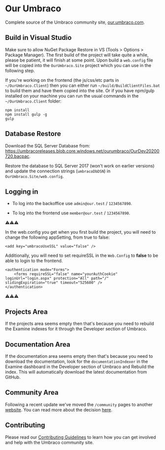 Our Umbraco
===========

Complete source of the Umbraco community site, [our.umbraco.com](https://our.umbraco.com).

## Build in Visual Studio

Make sure to allow NuGet Package Restore in VS (Tools > Options > Package Manager). The first build of the project will take quite a while, please be patient, it will finish at some point.
Upon build a `web.config` file will be copied into the `OurUmbraco.Site` project which you can use in the following step.

If you're working on the frontend (the js/css/etc parts in `~/OurUmbraco.Client`) then you can either run `~/build/BuildClientFiles.bat` to build them and have them copied into the site. Or if you have npm/gulp installed on your machine you can run the usual commands in the `~/OurUmbraco.Client` folder:

```
npm install
npm install gulp -g
gulp
```

## Database Restore

Download the SQL Server Database from: https://umbracoreleases.blob.core.windows.net/ourumbraco/OurDev20200720.bacpac.

Restore the database to SQL Server 2017 (won't work on earlier versions) and update the connection strings (`umbracoDbDSN`) in `OurUmbraco.Site/web.config`.

## Logging in

* To log into the backoffice use  `admin@our.test` / `1234567890`.

* To log into the frontend use `member@our.test` / `1234567890`. 

⚠⚠⚠

In the web.config you get when you first build the project, you will need to change the following appSetting, from true to false:

```
<add key="umbracoUseSSL" value="false" />
```

Additionally, you will need to set requireSSL in the `Web.Config` to **false** to be able to login to the frontend.

```
<authentication mode="Forms">
    <forms requireSSL="false" name="yourAuthCookie" loginUrl="login.aspx" protection="All" path="/" slidingExpiration="true" timeout="525600" />
</authentication>
```

⚠⚠⚠

## Projects Area

If the projects area seems empty then that's because you need to rebuild the Examine indexes for it through the Developer section of Umbraco. 

## Documentation Area

If the documentation area seems empty then that's because you need to download the documentation, look for the `documentationIndexer` in the Examine dashboard in the Developer section of Umbraco and Rebuild the index. This will automatically download the latest documentation from GitHub.

## Community Area

Following a recent update we've moved the `/community` pages to another [website](https://community.umbraco.com/). You can read more about the decision [here](https://umbraco.com/blog/the-umbraco-community-website-revisited).

## Contributing

Please read our [Contributing Guidelines](CONTRIBUTING.md) to learn how you can get involved and help with the Umbraco community site.
